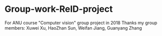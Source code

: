 # Group-work-ReID-project
For ANU course "Computer vision" group project in 2018
Thanks my group members: Xuwei Xu, HaoZhan Sun, Weifan Jiang, Guanyang Zhang
